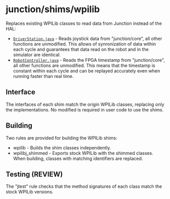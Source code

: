 # junction/shims/wpilib

Replaces existing WPILib classes to read data from Junction instead of the HAL:

* [`DriverStation.java`](/junction/shims/wpilib/src/edu/wpi/first/wpilibj/DriverStation.java) - Reads joystick data from "junction/core", all other functions are unmodified. This allows of synronization of data within each cycle and guarantees that data read on the robot and in the simulator are identical.
* [`RobotController.java`](/junction/shims/wpilib/src/edu/wpi/first/wpilibj/RobotController.java) - Reads the FPGA timestamp from "junction/core", all other functions are unmodified. This means that the timestamp is constant within each cycle and can be replayed accurately even when running faster than real time.

## Interface

The interfaces of each shim match the origin WPILib classes, replacing only the implementations. No modified is required in user code to use the shims.

## Building

Two rules are provided for building the WPILib shims:

* wpilib - Builds the shim classes independently.
* wpilibj_shimmed - Exports stock WPILib with the shimmed classes. When building, classes with matching identifiers are replaced.

## Testing (REVIEW)

The "jtest" rule checks that the method signatures of each class match the stock WPILib versions.